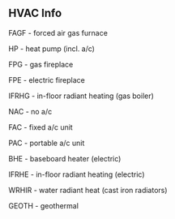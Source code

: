 ## HVAC Info

FAGF  - forced air gas furnace

HP    - heat pump (incl. a/c)

FPG   - gas fireplace

FPE   - electric fireplace

IFRHG - in-floor radiant heating (gas boiler)

NAC   - no a/c

FAC   - fixed a/c unit

PAC   - portable a/c unit

BHE   - baseboard heater (electric)

IFRHE - in-floor radiant heating (electric)

WRHIR - water radiant heat (cast iron radiators)

GEOTH - geothermal

